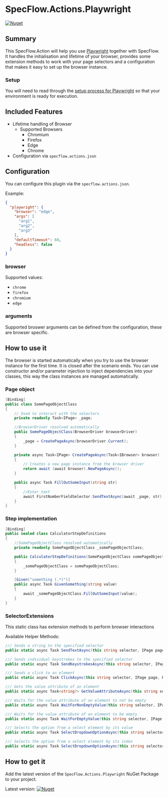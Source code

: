 # SpecFlow.Actions.Playwright

[![Nuget](https://img.shields.io/nuget/v/SpecFlow.Actions.Playwright)](https://www.nuget.org/packages/SpecFlow.Actions.Playwright/)

## Summary

This SpecFlow.Action will help you use [Playwright](https://playwright.dev/) together with SpecFlow. It handles the initialisation and lifetime of your browser, provides some extension methods to work with your page selectors and a configuration that makes it easy to set up the browser instance.

### Setup

You will need to read through the [setup process for Playwright](https://playwright.dev/dotnet/docs/intro/) so that your environment is ready for execution.

## Included Features

- Lifetime handling of Browser
    - Supported Browsers
        - Chromium
        - Firefox
        - Edge
        - Chrome
- Configuration via `specflow.actions.json`

## Configuration

You can configure this plugin via the  `specflow.actions.json`.

Example:

``` json
{
  "playwright": {
    "browser": "edge",
    "args": [
      "arg1",
      "arg2",
      "arg3"
    ],
    "defaultTimeout": 60,
    "headless": false
  }
}
```

### browser
Supported values:
- `chrome`
- `firefox`
- `chromium`
- `edge`

### arguments

Supported broswer arguments can be defined from the configuration, these are browser specific.

## How to use it

The browser is started automatically when you try to use the browser instance for the first time. It is closed after the scenario ends. You can use constructor and/or parameter injection to inject dependencies into your classes, this way the class instances are managed automatically.

### Page object

``` csharp
[Binding]
public class SomePageObjectClass
{
    // Used to interact with the selectors
    private readonly Task<IPage> _page;

    //BrowserDriver resolved automatically
    public SomePageObjectClass(BrowserDriver browserDriver)
    {
        _page = CreatePageAsync(browserDriver.Current);
    }

    private async Task<IPage> CreatePageAsync(Task<IBrowser> browser)
    {
        // Creates a new page instance from the browser driver
        return await (await browser).NewPageAsync();
    }

    public async Task FillOutSomeInput(string str)
    {
        //Enter text
        await FirstNumberFieldSelector.SendTextAsync(await _page, str);
    }
}
```

### Step implementation

``` csharp
[Binding]
public sealed class CalculatorStepDefinitions
{
    //SomePageObjectClass resolved automatically
    private readonly SomePageObjectClass _somePageObjectClass;

    public CalculatorStepDefinitions(SomePageObjectClass somePageObjectClass)
    {
        _somePageObjectClass = somePageObjectClass;
    }

    [Given("something (.*)")]
    public async Task GivenSomething(string value)
    {
        await _somePageObjectClass.FillOutSomeInput(value);
    }
}
```

### SelectorExtensions

This static class has extension methods to perform browser interactions

Available Helper Methods:

```csharp
/// Sends a string to the specified selector
public static async Task SendTextAsync(this string selector, IPage page, string keys, PageFillOptions? pageFillOptions = null)

/// Sends individual keystrokes to the specified selector
public static async Task SendKeystrokesAsync(this string selector, IPage page, string keys, PageTypeOptions? pageTypeOptions = null)

/// Sends a click to an element
public static async Task ClickAsync(this string selector, IPage page, PageClickOptions? pageClickOptions = null)

/// Gets the value attribute of an element
public static async Task<string?> GetValueAttributeAsync(this string selector, IPage page, PageInputValueOptions? pageInputValueOptions = null)

/// Waits for the value attribute of an element to not be empty
public static async Task WaitForNonEmptyValue(this string selector, IPage page)

/// Waits for the value attribute of an element to be empty
public static async Task WaitForEmptyValue(this string selector, IPage page)

/// Selects the option from a select element by its value
public static async Task SelectDropdownOptionAsync(this string selector, IPage page, string value, PageSelectOptionOptions? pageSelectOptionOptions = null)

/// Selects the option from a select element by its index
public static async Task SelectDropdownOptionAsync(this string selector, IPage page, int index, PageSelectOptionOptions? pageSelectOptionOptions = null)

```

## How to get it

Add the latest version of the `SpecFlow.Actions.Playwright` NuGet Package to your project.

Latest version: [![Nuget](https://img.shields.io/nuget/v/SpecFlow.Actions.Playwright)](https://www.nuget.org/packages/SpecFlow.Actions.Playwright/)